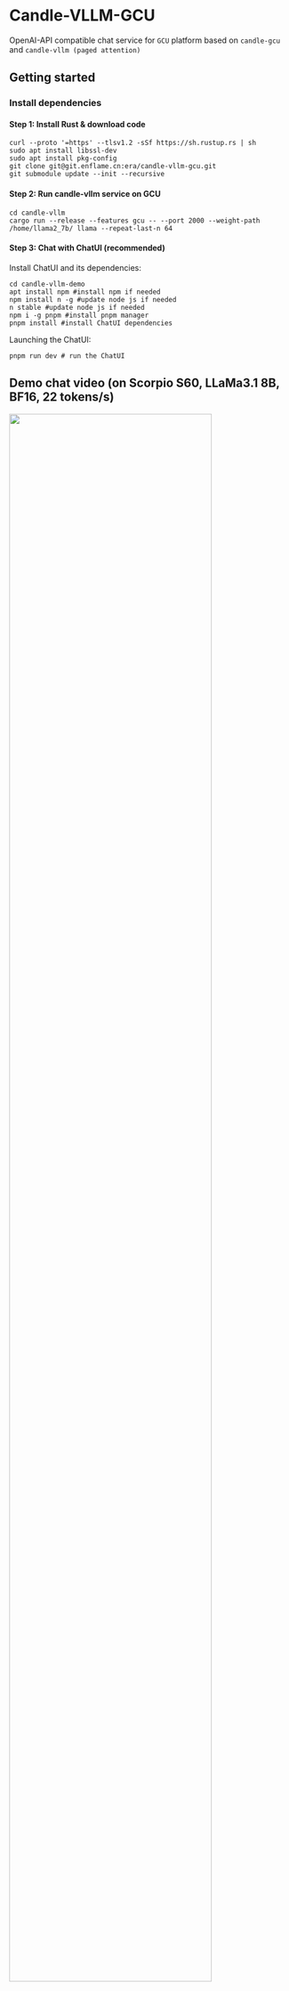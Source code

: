 # Candle-VLLM-GCU
OpenAI-API compatible chat service for `GCU` platform based on `candle-gcu` and `candle-vllm (paged attention)`


## Getting started

### Install dependencies
#### Step 1: Install Rust & download code
```
curl --proto '=https' --tlsv1.2 -sSf https://sh.rustup.rs | sh
sudo apt install libssl-dev
sudo apt install pkg-config
git clone git@git.enflame.cn:era/candle-vllm-gcu.git
git submodule update --init --recursive
```

#### Step 2: Run candle-vllm service on GCU
```
cd candle-vllm
cargo run --release --features gcu -- --port 2000 --weight-path /home/llama2_7b/ llama --repeat-last-n 64
```

#### Step 3: Chat with ChatUI (recommended)

Install ChatUI and its dependencies:

```
cd candle-vllm-demo
apt install npm #install npm if needed
npm install n -g #update node js if needed
n stable #update node js if needed
npm i -g pnpm #install pnpm manager
pnpm install #install ChatUI dependencies
```

Launching the ChatUI:
```
pnpm run dev # run the ChatUI
```

## Demo chat video (on Scorpio S60, LLaMa3.1 8B, BF16, 22 tokens/s)
<img src="resources/candle-vllm-gcu-demo.gif" width="85%" height="85%" >

## Status

Currently, candle-vllm-gcu supports chat serving for the following models on `S60`.

| Model ID | Model Type | Supported | Speed (BF16, `batch size=1`)| Thoughput (BF16, `batch size=16`) | Thoughput (W8A16, `batch size=16`)
|--|--|--|--|--|--|
| #1 | **LLAMA/LLAMA2/LLaMa3/LLaMa3.1** |✅|25 tks/s (7B), 22 tks/s (LLaMa3.1 8B)| 260 tks/s (LLaMa3.1 8B) | 306 tks/s (LLaMa3.1 8B) |
| #2 | **Mistral** |✅|24 tks/s (7B)|265 tks/s (7B)|TBD|
| #3 | **Phi (v1, v1.5, v2)** |✅|TBD|TBD|
| #4 | **Phi-3 （3.8B, 7B）** |✅|36 tks/s (3.8B)|284 tks/s (BF16+F32, 7B)|TBD|
| #5 | **Yi** |✅|27 tks/s (6B)|220 tks/s (BF16+F32, 6B)|TBD|
| #6 | **StableLM** |✅|45 tks/s (3B)|351 tks/s (BF16+F32, 3B)|TBD|
| #7 | BigCode/StarCode |TBD|TBD|TBD|
| #8 | ChatGLM |TBD|TBD|TBD|
| #9 | **QWen2 (1.8B, 7B)** |✅|53 tks/s (1.8B)|597 tks/s (1.8B*)|
| #10 | **Google Gemma** |✅|50 tks/s (2B)| 526 tks/s (2B) |TBD|
| #11 | Blip-large (Multimodal) |TBD|TBD|TBD|
| #12 | Moondream-2 (Multimodal LLM) |TBD|TBD|TBD|

## General Usage
`MODEL_TYPE` = ["llama", "llama3", "mistral", "phi2", "phi3", "qwen2", "gemma", "yi", "stable-lm"]

`WEIGHT_FILE_PATH` = Corresponding weight path for the given model type

```
cargo run --release --features gcu -- --port 2000 --weight-path <WEIGHT_FILE_PATH> <MODEL_TYPE>
```

Example: 
```
cargo run --release --features gcu -- --port 2000 --weight-path /home/Meta-Llama-3.1-8B-Instruct/ llama3 --temperature 0.7
```

**or**

`MODEL_ID` = Huggingface model id

```
cargo run --release --features gcu -- --port 2000 --model-id <MODEL_ID> <MODEL_TYPE>
```

Example: 

You may supply penalty and temperature to the model to prevent potential repetitions, for example:

```
cargo run --release --features gcu -- --port 2000 --weight-path /home/mistral_7b/ mistral --penalty 1.1 --temperature 0.7
```

## Quantized (GPTQ)
1) Transform GPTQ model (8bit) to Enflame (W8A16) format using `transform_safetensors.py`

2) Change `quant_method` in config.json to `w8a16`

3) Run the transformed quantized model

```
cargo run --release --features gcu -- --port 2000 --weight-path /home/Meta-Llama-3.1-8B-Instruct-GPTQ-Enflame/ llama3 --temperature 0. --penalty 1. --quant gptq
```

## Batched requests

Refer to `examples/benchmark.py`

Install openai API package (python3 -m pip install openai) and run

```
python3 examples/benchmark.py --batch 16 --max_tokens 1024
```

``` python
async def benchmark():
    model = "mistral7b"
    max_tokens = 1024
    # 16 requests
    prompts = ["Explain how to best learn Rust.", 
               "Please talk about deep learning in 100 words.", 
               "Do you know the capital city of China? Talk the details of you known.", 
               "Who is the best female actor in the world? Explain why.",
               "How to dealing with depression?",
               "How to make money in short time?",
               "What is the future trend of large language model?",
               "The famous tech companies in the world.",
               "Explain how to best learn Rust.", 
               "Please talk about deep learning in 100 words.", 
               "Do you know the capital city of China? Talk the details of you known.", 
               "Who is the best female actor in the world? Explain why.",
               "How to dealing with depression?",
               "How to make money in short time?",
               "What is the future trend of large language model?",
               "The famous tech companies in the world."]
    
    # send 16 chat requests at the same time
    tasks: List[asyncio.Task] = []
    for i in range(len(prompts)):
        tasks.append(
            asyncio.create_task(
                chat_completion(model, max_tokens, prompts[i]))
        )

    # obtain the corresponding stream object for each request
    outputs: List[Stream[ChatCompletionChunk]] = await asyncio.gather(*tasks)

    # tasks for streaming chat responses
    tasks_stream: List[asyncio.Task] = []
    for i in range(len(outputs)):
        tasks_stream.append(
            asyncio.create_task(
                stream_response(i, outputs[i]))
        )

    # gathering the response texts
    outputs: List[(int, str)] = await asyncio.gather(*tasks_stream)

    # print the results, you may find chat completion statistics in the backend server (i.e., candle-vllm)
    for idx, output in outputs:
        print("\n\n Response {}: \n\n {}".format(idx, output))


asyncio.run(benchmark())
```

## In-situ quantization for GCU

Candle-vllm-gcu now supports in-situ quantization, allowing the transformation of default weights (F32/F16/BF16) into GGML format during model loading.

```
cargo run --release --features gcu -- --port 2000 --weight-path /home/Meta-Llama-3.1-8B-Instruct/ llama3 --quant q8_0
```

Options for `quant` parameters on GCU: ["q8_0"]

**Please note**:

1) In-situ quantization is a new feature under experimental development, and `q8_0` is not an ideal solution for quantization. `q4_k` format is prefered.

2) Batched processing still requires further optimizations when operating in quantization mode.

## TODO
1. Optimization of generation speed.
2. Add quantization support (`q8_0` supported).
3. Simultaneous chat serving for multiple users.
4. Support multimodal models.
